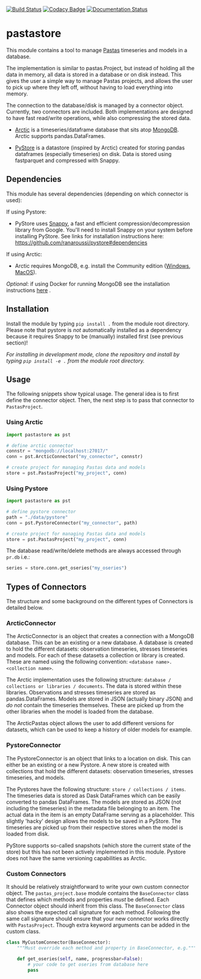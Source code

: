 [![Build Status](https://travis-ci.org/pastas/pastastore.svg?branch=master)](https://travis-ci.org/pastas/pastastore)
[![Codacy Badge](https://api.codacy.com/project/badge/Grade/fc474698ae2f4f558a78b68244f211fb)](https://www.codacy.com/gh/pastas/pastastore?utm_source=github.com&amp;utm_medium=referral&amp;utm_content=pastas/pastastore&amp;utm_campaign=Badge_Grade)
[![Documentation Status](https://readthedocs.org/projects/pastastore/badge/?version=latest)](https://pastastore.readthedocs.io/en/latest/?badge=latest)

# pastastore

This module contains a tool to manage
[Pastas](https://pastas.readthedocs.io/en/latest/) timeseries and models in a
database.

The implementation is similar to pastas.Project, but instead of holding all the
data in memory, all data is stored in a database or on disk instead. This gives
the user a simple way to manage Pastas projects, and allows the user to pick up
where they left off, without having to load everything into memory.

The connection to the database/disk is managed by a connector object.
Currently, two connectors are included. Both implementations are designed to
have fast read/write operations, while also compressing the stored data.
- [Arctic](<https://arctic.readthedocs.io/en/latest/>) is a timeseries/dataframe
  database that sits atop [MongoDB](<https://www.mongodb.com>). Arctic supports
  pandas.DataFrames.

- [PyStore](<https://github.com/ranaroussi/pystore>) is a datastore (inspired
  by Arctic) created for storing pandas dataframes (especially timeseries) on
  disk. Data is stored using fastparquet and compressed with Snappy.

## Dependencies
This module has several dependencies (depending on which connector is used):

If using Pystore:
- PyStore uses [Snappy](<http://google.github.io/snappy/>), a fast and
  efficient compression/decompression library from Google. You'll need to
  install Snappy on your system before installing PyStore. See links for
  installation instructions here:
  <https://github.com/ranaroussi/pystore#dependencies>

If using Arctic:
- Arctic requires MongoDB, e.g. install the Community edition
  ([Windows](<https://fastdl.mongodb.org/win32/mongodb-win32-x86_64-2012plus-4.2.1-signed.msi>),
  [MacOS](<https://fastdl.mongodb.org/osx/mongodb-macos-x86_64-4.2.1.tgz>)).

*Optional*: if using Docker for running MongoDB see the installation
instructions [here](<https://github.com/pastas/pastastore/tree/master/dockerfiles#running-mongodb-from-docker>) .

## Installation
Install the module by typing `pip install .` from the module root directory.
Please note that pystore is *not* automatically installed as a dependency
because it requires Snappy to be (manually) installed first (see previous
section)!

*For installing in development mode, clone the repository and install by
typing `pip install -e .` from the module root directory.*

## Usage
The following snippets show typical usage. The general idea is to first define
the connector object. Then, the next step is to pass that connector to
`PastasProject`.

### Using Arctic

```python
import pastastore as pst

# define arctic connector
connstr = "mongodb://localhost:27017/"
conn = pst.ArcticConnector("my_connector", connstr)

# create project for managing Pastas data and models
store = pst.PastasProject("my_project", conn)
```
### Using Pystore

```python
import pastastore as pst

# define pystore connector
path = "./data/pystore"
conn = pst.PystoreConnector("my_connector", path)

# create project for managing Pastas data and models
store = pst.PastasProject("my_project", conn)
```

The database read/write/delete methods are always accessed through `pr.db` i.e.:
```python
series = store.conn.get_oseries("my_oseries")
```

## Types of Connectors

The structure and some background on the different types of Connectors is
detailed below.

### ArcticConnector
The ArcticConnector is an object that creates a connection with a MongoDB
database. This can be an existing or a new database. A database is created
to hold the different datasets: observation timeseries, stresses timeseries
and models. For each of these datasets a collection or library is created.
These are named using the following convention:
`<database name>.<collection name>`.

The Arctic implementation uses the following structure:
`database / collections or libraries / documents`. The data is stored within
these libraries. Observations and stresses timeseries are stored as
pandas.DataFrames. Models are stored in JSON (actually binary JSON) and
*do not* contain the timeseries themselves. These are picked up from the
other libraries when the model is loaded from the database.

The ArcticPastas object allows the user to add different versions for datasets,
which can be used to keep a history of older models for example.

### PystoreConnector
The PystoreConnector is an object that links to a location on disk. This can
either be an existing or a new Pystore. A new store is created with collections
that hold the different datasets: observation timeseries, stresses timeseries,
and models.

The Pystores have the following structure: `store / collections / items`. The
timeseries data is stored as Dask DataFrames which can be easily converted to
pandas DataFrames. The models are stored as JSON (not including the timeseries)
in the metadata file belonging to an item. The actual data in the item is an
empty DataFrame serving as a placeholder. This slightly 'hacky' design allows
the models to be saved in a PyStore. The timeseries are picked up from their
respective stores when the model is loaded from disk.

PyStore supports so-called snapshots (which store the current state of the
store) but this has not been actively implemented in this module. Pystore does
not have the same versioning capabilities as Arctic.

### Custom Connectors
It should be relatively straightforward to write your own custom connector
object. The `pastas_project.base` module contains the `BaseConnector` class
that defines which methods and properties *must* be defined. Each Connector
object should inherit from this class. The `BaseConnector` class also shows
the expected call signature for each method. Following the same call signature
should ensure that your new connector works directly with `PastasProject`.
Though extra keyword arguments can be added in the custom class.

```python
class MyCustomConnector(BaseConnector):
    """Must override each method and property in BaseConnector, e.g."""

    def get_oseries(self, name, progressbar=False):
        # your code to get oseries from database here
        pass
```
